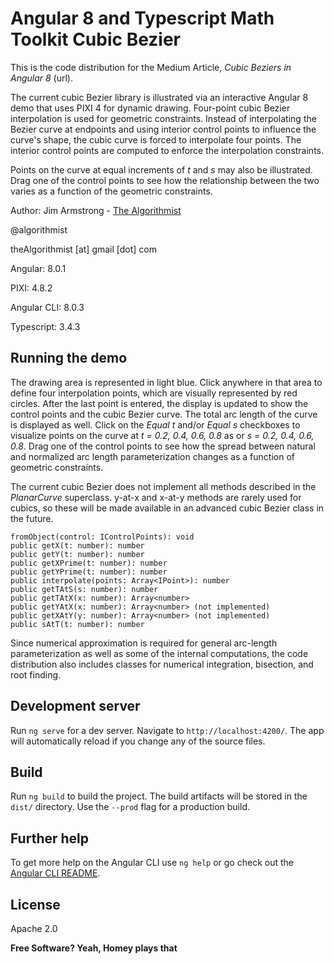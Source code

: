 # Angular 8 and Typescript Math Toolkit Cubic Bezier

This is the code distribution for the Medium Article, _Cubic Beziers in Angular 8_ (url).

The current cubic Bezier library is illustrated via an interactive Angular 8 demo that uses PIXI 4 for dynamic drawing.  Four-point cubic Bezier interpolation is used for geometric constraints.  Instead of interpolating the Bezier curve at endpoints and using interior control points to influence the curve's shape, the cubic curve is forced to interpolate four points.  The interior control points are computed to enforce the interpolation constraints.

Points on the curve at equal increments of _t_ and _s_ may also be illustrated.  Drag one of the control points to see how the relationship between the two varies as a function of the geometric constraints.


Author:  Jim Armstrong - [The Algorithmist]

@algorithmist

theAlgorithmist [at] gmail [dot] com

Angular: 8.0.1

PIXI: 4.8.2

Angular CLI: 8.0.3

Typescript: 3.4.3

## Running the demo

The drawing area is represented in light blue.  Click anywhere in that area to define four interpolation points, which are visually represented by red circles.  After the last point is entered, the display is updated to show the control points and the cubic Bezier curve.  The total arc length of the curve is displayed as well.  Click on the _Equal t_ and/or _Equal s_ checkboxes to visualize points on the curve at _t = 0.2, 0.4, 0.6, 0.8_ as or _s = 0.2, 0.4, 0.6, 0.8_.  Drag one of the control points to see how the spread between natural and normalized arc length parameterization changes as a function of geometric constraints.


The current cubic Bezier does not implement all methods described in the _PlanarCurve_ superclass.  y-at-x and x-at-y methods are rarely used for cubics, so these will be made available in an advanced cubic Bezier class in the future.


```
fromObject(control: IControlPoints): void
public getX(t: number): number
public getY(t: number): number
public getXPrime(t: number): number
public getYPrime(t: number): number
public interpolate(points: Array<IPoint>): number
public getTAtS(s: number): number
public getTAtX(x: number): Array<number>
public getYAtX(x: number): Array<number> (not implemented)
public getXAtY(y: number): Array<number> (not implemented)
public sAtT(t: number): number
```

Since numerical approximation is required for general arc-length parameterization as well as some of the internal computations, the code distribution also includes classes for numerical integration, bisection, and root finding.


## Development server

Run `ng serve` for a dev server. Navigate to `http://localhost:4200/`. The app will automatically reload if you change any of the source files.


## Build

Run `ng build` to build the project. The build artifacts will be stored in the `dist/` directory. Use the `--prod` flag for a production build.


## Further help

To get more help on the Angular CLI use `ng help` or go check out the [Angular CLI README](https://github.com/angular/angular-cli/blob/master/README.md).


License
----

Apache 2.0

**Free Software? Yeah, Homey plays that**

[//]: # (kudos http://stackoverflow.com/questions/4823468/store-comments-in-markdown-syntax)

[The Algorithmist]: <http://algorithmist.net>
